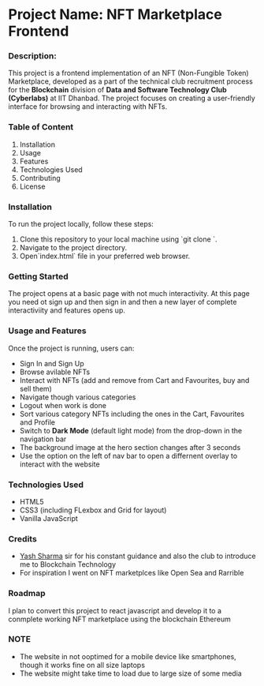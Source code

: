 <h1>Project Name: NFT Marketplace Frontend</h1>

<h3>Description:</h3>
<p>This project is a frontend implementation of an NFT (Non-Fungible Token) Marketplace, developed as a part of the technical club recruitment process for the <b>Blockchain</b> division of <b>Data and Software Technology Club (Cyberlabs)</b> at IIT Dhanbad. The project focuses on creating a user-friendly interface for browsing and interacting with NFTs.</p>

<h3>Table of Content</h3>
<ol>
  <li>Installation
  <li>Usage
  <li>Features
  <li>Technologies Used
  <li>Contributing
  <li>License
</ol>

<h3>Installation</h3>
To run the project locally, follow these steps:
<ol>
  <li>Clone this repository to your local machine using `git clone <repository-url>`.
  <li>Navigate to the project directory.
  <li>Open`index.html` file in your preferred web browser.
</ol>

<h3>Getting Started</h3>
<p>The project opens at a basic page with not much interactivity. At this page you need ot sign up and then sign in and then a new layer of complete interactiviity and features opens up.</p>


<h3>Usage and Features</h3>
Once the project is running, users can:
<ul>
  <li>Sign In and Sign Up</li>
  <li>Browse avilable NFTs</li>
  <li>Interact with NFTs (add and remove from Cart and Favourites, buy and sell them)</li>
  <li>Navigate though various categories</li>
  <li>Logout when work is done</li>
  <li>Sort various category NFTs including the ones in the Cart, Favourites and Profile</li>
  <li>Switch to <b>Dark Mode</b> (default light mode) from the drop-down in the navigation bar</li>
  <li>The background image at the hero section changes after 3 seconds</li>
  <li>Use the option on the left of nav bar to open a differnent overlay to interact with the website</li>
</ul>

<h3>Technologies Used</h3>
<ul>
  <li>HTML5</li>
  <li>CSS3 (including FLexbox and Grid for layout)</li>
  <li>Vanilla JavaScript</li>
</ul>

<h3>Credits</h3>
<ul>
  <li><a href='https://www.linkedin.com/in/yash-sharma-2a69a7255'>Yash Sharma</a> sir for his constant guidance and also the club to introduce me to Blockchain Technology</li>
  <li>For inspiration I went on NFT marketplces like Open Sea and Rarrible</li>
</ul>

<h3>Roadmap</h3>
<p>I plan to convert this project to react javascript and develop it to a conmplete working NFT marketplace using the blockchain Ethereum</p>

<h3>NOTE</h3>
<ul>
  <li>The website in not ooptimed for a mobile device like smartphones, though it works fine on all size laptops</li>
  <li>The website might take time to load due to large size of some media</li>
</ul>
